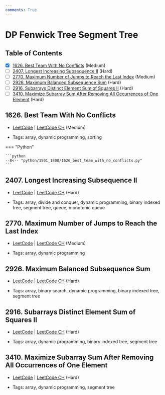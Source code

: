 ```yaml
---
comments: True
---
```


# DP Fenwick Tree Segment Tree

## Table of Contents

- [x] [1626. Best Team With No Conflicts](https://leetcode.cn/problems/best-team-with-no-conflicts/) (Medium)
- [ ] [2407. Longest Increasing Subsequence II](https://leetcode.cn/problems/longest-increasing-subsequence-ii/) (Hard)
- [ ] [2770. Maximum Number of Jumps to Reach the Last Index](https://leetcode.cn/problems/maximum-number-of-jumps-to-reach-the-last-index/) (Medium)
- [ ] [2926. Maximum Balanced Subsequence Sum](https://leetcode.cn/problems/maximum-balanced-subsequence-sum/) (Hard)
- [ ] [2916. Subarrays Distinct Element Sum of Squares II](https://leetcode.cn/problems/subarrays-distinct-element-sum-of-squares-ii/) (Hard)
- [ ] [3410. Maximize Subarray Sum After Removing All Occurrences of One Element](https://leetcode.cn/problems/maximize-subarray-sum-after-removing-all-occurrences-of-one-element/) (Hard)

## 1626. Best Team With No Conflicts

-   [LeetCode](https://leetcode.com/problems/best-team-with-no-conflicts/) | [LeetCode CH](https://leetcode.cn/problems/best-team-with-no-conflicts/) (Medium)

-   Tags: array, dynamic programming, sorting

=== "Python"

    ```python
    --8<-- "python/1501_1800/1626_best_team_with_no_conflicts.py"
    ```



## 2407. Longest Increasing Subsequence II

-   [LeetCode](https://leetcode.com/problems/longest-increasing-subsequence-ii/) | [LeetCode CH](https://leetcode.cn/problems/longest-increasing-subsequence-ii/) (Hard)

-   Tags: array, divide and conquer, dynamic programming, binary indexed tree, segment tree, queue, monotonic queue


## 2770. Maximum Number of Jumps to Reach the Last Index

-   [LeetCode](https://leetcode.com/problems/maximum-number-of-jumps-to-reach-the-last-index/) | [LeetCode CH](https://leetcode.cn/problems/maximum-number-of-jumps-to-reach-the-last-index/) (Medium)

-   Tags: array, dynamic programming


## 2926. Maximum Balanced Subsequence Sum

-   [LeetCode](https://leetcode.com/problems/maximum-balanced-subsequence-sum/) | [LeetCode CH](https://leetcode.cn/problems/maximum-balanced-subsequence-sum/) (Hard)

-   Tags: array, binary search, dynamic programming, binary indexed tree, segment tree


## 2916. Subarrays Distinct Element Sum of Squares II

-   [LeetCode](https://leetcode.com/problems/subarrays-distinct-element-sum-of-squares-ii/) | [LeetCode CH](https://leetcode.cn/problems/subarrays-distinct-element-sum-of-squares-ii/) (Hard)

-   Tags: array, dynamic programming, binary indexed tree, segment tree


## 3410. Maximize Subarray Sum After Removing All Occurrences of One Element

-   [LeetCode](https://leetcode.com/problems/maximize-subarray-sum-after-removing-all-occurrences-of-one-element/) | [LeetCode CH](https://leetcode.cn/problems/maximize-subarray-sum-after-removing-all-occurrences-of-one-element/) (Hard)

-   Tags: array, dynamic programming, segment tree
